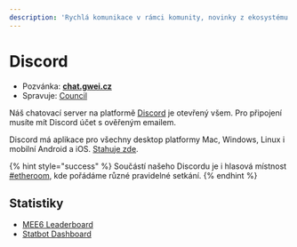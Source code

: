 ```yaml
---
description: 'Rychlá komunikace v rámci komunity, novinky z ekosystému'
---
```


# Discord

* Pozvánka: [**chat.gwei.cz**](https://chat.gwei.cz)
* Spravuje: [Council](../council/)

Náš chatovací server na platformě [Discord](https://discord.com/) je otevřený všem. Pro připojení musíte mít Discord účet s ověřeným emailem.

Discord má aplikace pro všechny desktop platformy Mac, Windows, Linux i mobilní Android a iOS. [Stahuje zde](https://discord.com/download).

{% hint style="success" %}
Součástí našeho Discordu je i hlasová místnost [\#etheroom](../projekty/etheroom/), kde pořádáme různé pravidelné setkání.
{% endhint %}

## Statistiky

* [MEE6 Leaderboard](https://mee6.xyz/leaderboard/677477899464343582)
* [Statbot Dashboard](https://statbot.net/dashboard/677477899464343582)





